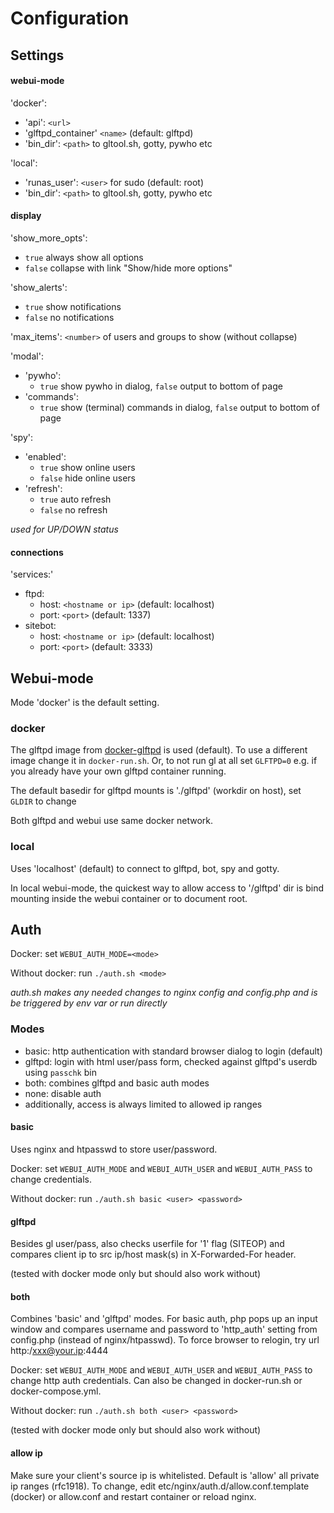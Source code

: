 # Configuration

## Settings

#### webui-mode

'docker':
- 'api': `<url>`
- 'glftpd_container' `<name>` (default: glftpd)
- 'bin_dir': `<path>` to gltool.sh, gotty, pywho etc

'local':
- 'runas_user': `<user>` for sudo (default: root)
- 'bin_dir': `<path>` to gltool.sh, gotty, pywho etc

#### display

'show_more_opts':
 - `true` always show all options
 - `false` collapse with link "Show/hide more options"

'show_alerts':
 - `true` show notifications
 - `false` no notifications

'max_items': `<number>` of users and groups to show (without collapse)

'modal':
 - 'pywho':
    - `true` show pywho in dialog, `false`  output to bottom of page
 - 'commands':
    - `true` show (terminal) commands in dialog, `false` output to bottom of page

'spy':
 - 'enabled':
    - `true` show online users
    - `false` hide online users
 - 'refresh':
    - `true` auto refresh
    - `false` no refresh

*used for UP/DOWN status*

#### connections

'services:'
- ftpd:
    - host: `<hostname or ip>` (default: localhost)
    - port: `<port>` (default: 1337)
- sitebot:
    - host: `<hostname or ip>`  (default: localhost)
    - port: `<port>` (default: 3333)

## Webui-mode

Mode 'docker' is the default setting.

### docker

The glftpd image from [docker-glftpd](https://github.com/silv3rr/docker-glftpd) is used (default). To use a different image change it in `docker-run.sh`. Or, to not run gl at all set `GLFTPD=0` e.g. if you already have your own glftpd container running.

The default basedir for glftpd mounts is './glftpd' (workdir on host), set `GLDIR` to change

Both glftpd and webui use same docker network.

### local

Uses 'localhost' (default) to connect to glftpd, bot, spy and gotty.

In local webui-mode, the quickest way to allow access to '/glftpd' dir is bind mounting inside the webui container or to document root.

## Auth

Docker: set `WEBUI_AUTH_MODE=<mode>`

Without docker: run `./auth.sh <mode>`

_auth.sh makes any needed changes to nginx config and config.php and is be triggered by env var or run directly_

### Modes

- basic: http authentication with standard browser dialog to login (default)
- glftpd: login with html user/pass form, checked against glftpd's userdb using `passchk` bin
- both: combines glftpd and basic auth modes
- none: disable auth
- additionally, access is always limited to allowed ip ranges

#### basic

Uses nginx and htpasswd to store user/password.

Docker: set `WEBUI_AUTH_MODE` and `WEBUI_AUTH_USER` and `WEBUI_AUTH_PASS` to change credentials.

Without docker: run `./auth.sh basic <user> <password>`

#### glftpd

Besides gl user/pass, also checks userfile for '1' flag (SITEOP) and compares client ip to src ip/host mask(s) in X-Forwarded-For header.

(tested with docker mode only but should also work without)

#### both

Combines 'basic' and 'glftpd' modes. For basic auth, php pops up an input window and compares username and password to 'http_auth' setting from config.php (instead of nginx/htpasswd). To force browser to relogin, try url http:/xxx@your.ip:4444

Docker: set `WEBUI_AUTH_MODE` and `WEBUI_AUTH_USER` and `WEBUI_AUTH_PASS` to change http auth credentials. Can also be changed in docker-run.sh or docker-compose.yml.

Without docker: run `./auth.sh both <user> <password>`

(tested with docker mode only but should also work without)

#### allow ip

Make sure your client's source ip is whitelisted. Default is 'allow' all private ip ranges (rfc1918). To change, edit etc/nginx/auth.d/allow.conf.template (docker) or allow.conf and restart container or reload nginx.
